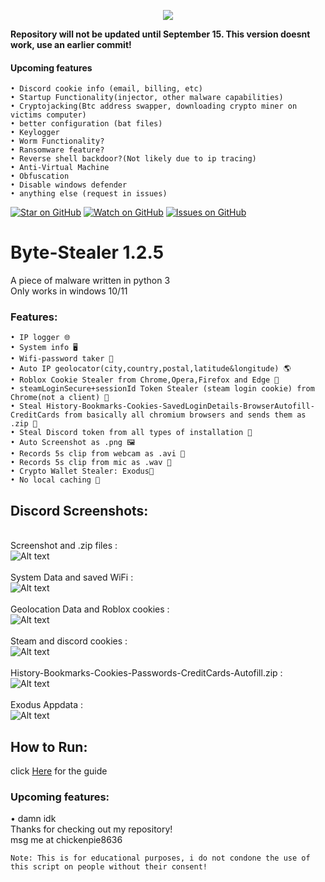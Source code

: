 
<p align="center">
 <img src="https://github.com/TurtlesXD/Byte-Stealer/blob/main/img/BYTESTEAELRDSICORDPFP.png" />
</p>

**Repository will not be updated until September 15. This version doesnt work, use an earlier commit!**

#### Upcoming features
```
• Discord cookie info (email, billing, etc)
• Startup Functionality(injector, other malware capabilities)
• Cryptojacking(Btc address swapper, downloading crypto miner on victims computer)
• better configuration (bat files)
• Keylogger
• Worm Functionality?
• Ransomware feature?
• Reverse shell backdoor?(Not likely due to ip tracing)
• Anti-Virtual Machine
• Obfuscation
• Disable windows defender 
• anything else (request in issues)
```

[![Star on GitHub](https://img.shields.io/github/stars/TurtlesXD/Byte-Stealer.svg?style=social)](https://github.com/TurtlesXD/Byte-Stealer/stargazers)
[![Watch on GitHub](https://img.shields.io/github/watchers/TurtlesXD/Byte-Stealer.svg?style=social)](https://github.com/TurtlesXD/Byte-Stealer/watchers)
[![Issues on GitHub](https://img.shields.io/github/issues/TurtlesXD/Byte-Stealer.svg?style=social)](https://github.com/TurtlesXD/Byte-Stealer/issues)


# Byte-Stealer 1.2.5
A piece of malware written in python 3\
Only works in windows 10/11

### Features:
```
• IP logger 🌐
• System info 🖥️
• Wifi-password taker 📶
• Auto IP geolocator(city,country,postal,latitude&longitude) 🌎
• Roblox Cookie Stealer from Chrome,Opera,Firefox and Edge 🍪
• steamLoginSecure+sessionId Token Stealer (steam login cookie) from Chrome(not a client) 🍘
• Steal History-Bookmarks-Cookies-SavedLoginDetails-BrowserAutofill-CreditCards from basically all chromium browsers and sends them as .zip 📁
• Steal Discord token from all types of installation 🔘 
• Auto Screenshot as .png 🖼️
• Records 5s clip from webcam as .avi 🎥
• Records 5s clip from mic as .wav 🎤
• Crypto Wallet Stealer: Exodus👾
• No local caching 💾
```
## Discord Screenshots:
\
Screenshot and .zip files :\
![Alt text](img/SCREENIE1.png?raw=true)\
\
System Data and saved WiFi :\
![Alt text](img/SCREENIE2.png?raw=true)\
\
Geolocation Data and Roblox cookies :\
![Alt text](img/SCREENIE3.png?raw=true)\
\
Steam and discord cookies :\
![Alt text](img/SCREENIE4.png?raw=true)\
\
History-Bookmarks-Cookies-Passwords-CreditCards-Autofill.zip :\
![Alt text](img/SCREENIE5.png?raw=true)\
\
Exodus Appdata :\
![Alt text](img/SCREENIE6.png?raw=true)

## How to Run:
click [Here](https://github.com/TurtlesXD/Discord-Logger/blob/main/discord-logger-help/Help.md) for the guide

### Upcoming features:
• damn idk\
Thanks for checking out my repository!\
msg me at chickenpie8636
```
Note: This is for educational purposes, i do not condone the use of this script on people without their consent!
```

